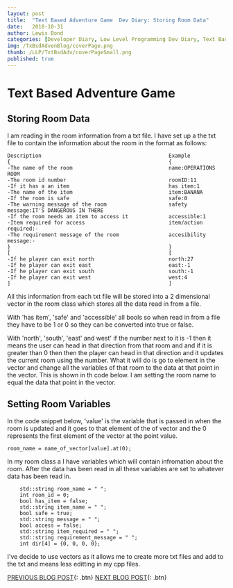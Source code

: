 ```yaml
---
layout: post
title:  "Text Based Adventure Game  Dev Diary: Storing Room Data"
date:   2018-10-31
author: Lewis Bond
categories: [Developer Diary, Low Level Programming Dev Diary, Text Based Adventure Dev Diary]
img: /TxBsdAdvenBlog/coverPage.png
thumb: /LLP/TxtBsdAdv/coverPageSmall.png
published: true
---
```

<!--more-->

# Text Based Adventure Game

## Storing Room Data

I am reading in the room information from a txt file. I have set up a the txt file to contain the information about the room in the format as follows:
~~~
Description                                         Example
{                                                   {
-The name of the room                               name:OPERATIONS ROOM
-The room id number                                 roomID:11
-If it has a an item                                has item:1
-The name of the item                               item:BANANA
-If the room is safe                                safe:0
-The warning message of the room                    safety message:IT'S DANGEROUS IN THERE
-If the room needs an item to access it             accessible:1
-Item required for access                           item/action required:-
-The requirement message of the room                accesibility message:-
}                                                   }
[                                                   [
-If he player can exit north                        north:27
-If he player can exit east                         east:-1
-If he player can exit south                        south:-1
-If he player can exit west                         west:4
]                                                   ]
~~~

All this information from each txt file will be stored into a 2 dimensional vector in the room class which stores all the data read in from a file.

With 'has item', 'safe' and 'accessible' all bools so when read in from a file they have to be 1 or 0 so they can be converted into true or false.

With 'north', 'south', 'east' and west' if the number next to it is -1 then it means the user can head in that direction from that room and and if it is greater than 0 then then the player can head in that direction and it updates the current room using the number. What it will do is go to element in the vector and change all the variables of that room to the data at that point in the vector. This is shown in th code below. I am setting the room name to equal the data that point in the vector.

## Setting Room Variables
In the code snippet below, 'value' is the variable that is passed in when the room is updated and it goes to that element of the of vector and the 0 represents the first element of the vector at the point value.
~~~
room_name = name_of_vector[value].at(0);
~~~
In my room class a I have variables which will contain infromation about the room. After the data has been read in all these variables are set to whatever data has been read in.
~~~
    std::string room_name = " ";
    int room_id = 0;
    bool has_item = false;
    std::string item_name = " ";
    bool safe = true;
    std::string message = " ";
    bool access = false;
    std::string item_required = " ";
    std::string requirement_message = " ";
    int dir[4] = {0, 0, 0, 0};
~~~
I've decide to use vectors as it allows me to create more txt files and add to the txt and means less editting in my cpp files.

[PREVIOUS BLOG POST](https://lbondi7.github.io/developer%20diary/low%20level%20programming%20dev%20diary/text%20based%20adventure%20dev%20diary/llp-dd-TBAG-2){: .btn} [NEXT BLOG POST](https://lbondi7.github.io/developer%20diary/low%20level%20programming%20dev%20diary/text%20based%20adventure%20dev%20diary/llp-dd-TBAG-4){: .btn}

